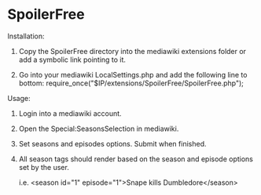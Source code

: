 SpoilerFree
===========

Installation:

1.  Copy the SpoilerFree directory into the mediawiki extensions folder or add a symbolic link pointing to it.

2.  Go into your mediawiki LocalSettings.php and add the following line to bottom:
    require_once("$IP/extensions/SpoilerFree/SpoilerFree.php");

Usage:

1.  Login into a mediawiki account.
2.  Open the Special:SeasonsSelection in mediawiki.
3.  Set seasons and episodes options. Submit when finished.
4.  All season tags should render based on the season and episode options set by the user.
    
    i.e.  &lt;season id="1" episode="1"&gt;Snape kills Dumbledore&lt;/season&gt;
